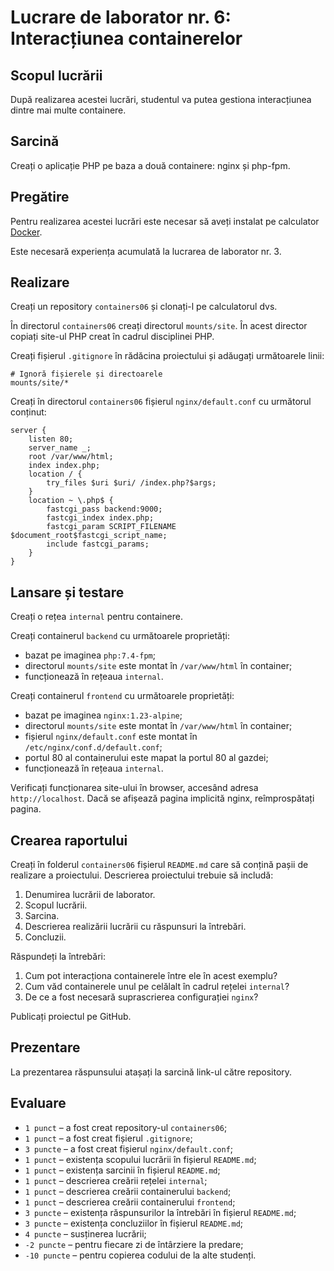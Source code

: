 # Lucrare de laborator nr. 6: Interacțiunea containerelor

## Scopul lucrării

După realizarea acestei lucrări, studentul va putea gestiona interacțiunea dintre mai multe containere.

## Sarcină

Creați o aplicație PHP pe baza a două containere: nginx și php-fpm.

## Pregătire

Pentru realizarea acestei lucrări este necesar să aveți instalat pe calculator [Docker](https://www.docker.com/).

Este necesară experiența acumulată la lucrarea de laborator nr. 3.

## Realizare

Creați un repository `containers06` și clonați-l pe calculatorul dvs.

În directorul `containers06` creați directorul `mounts/site`. În acest director copiați site-ul PHP creat în cadrul disciplinei PHP.

Creați fișierul `.gitignore` în rădăcina proiectului și adăugați următoarele linii:

```gitignore
# Ignoră fișierele și directoarele
mounts/site/*
```

Creați în directorul `containers06` fișierul `nginx/default.conf` cu următorul conținut:

```nginx
server {
    listen 80;
    server_name _;
    root /var/www/html;
    index index.php;
    location / {
        try_files $uri $uri/ /index.php?$args;
    }
    location ~ \.php$ {
        fastcgi_pass backend:9000;
        fastcgi_index index.php;
        fastcgi_param SCRIPT_FILENAME $document_root$fastcgi_script_name;
        include fastcgi_params;
    }
}
```

## Lansare și testare

Creați o rețea `internal` pentru containere.

Creați containerul `backend` cu următoarele proprietăți:

- bazat pe imaginea `php:7.4-fpm`;
- directorul `mounts/site` este montat în `/var/www/html` în container;
- funcționează în rețeaua `internal`.

Creați containerul `frontend` cu următoarele proprietăți:

- bazat pe imaginea `nginx:1.23-alpine`;
- directorul `mounts/site` este montat în `/var/www/html` în container;
- fișierul `nginx/default.conf` este montat în `/etc/nginx/conf.d/default.conf`;
- portul 80 al containerului este mapat la portul 80 al gazdei;
- funcționează în rețeaua `internal`.

Verificați funcționarea site-ului în browser, accesând adresa `http://localhost`. Dacă se afișează pagina implicită nginx, reîmprospătați pagina.

## Crearea raportului

Creați în folderul `containers06` fișierul `README.md` care să conțină pașii de realizare a proiectului. Descrierea proiectului trebuie să includă:

1. Denumirea lucrării de laborator.
2. Scopul lucrării.
3. Sarcina.
4. Descrierea realizării lucrării cu răspunsuri la întrebări.
5. Concluzii.

Răspundeți la întrebări:

1. Cum pot interacționa containerele între ele în acest exemplu?
2. Cum văd containerele unul pe celălalt în cadrul rețelei `internal`?
3. De ce a fost necesară suprascrierea configurației `nginx`?

Publicați proiectul pe GitHub.

## Prezentare

La prezentarea răspunsului atașați la sarcină link-ul către repository.

## Evaluare

- `1 punct` – a fost creat repository-ul `containers06`;
- `1 punct` – a fost creat fișierul `.gitignore`;
- `3 puncte` – a fost creat fișierul `nginx/default.conf`;
- `1 punct` – existența scopului lucrării în fișierul `README.md`;
- `1 punct` – existența sarcinii în fișierul `README.md`;
- `1 punct` – descrierea creării rețelei `internal`;
- `1 punct` – descrierea creării containerului `backend`;
- `1 punct` – descrierea creării containerului `frontend`;
- `3 puncte` – existența răspunsurilor la întrebări în fișierul `README.md`;
- `3 puncte` – existența concluziilor în fișierul `README.md`;
- `4 puncte` – susținerea lucrării;
- `-2 puncte` – pentru fiecare zi de întârziere la predare;
- `-10 puncte` – pentru copierea codului de la alte studenți.
